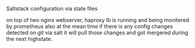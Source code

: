 Saltstack configuration via state files

on top of two nginx webserver, haproxy lb is running and being monitered by prometheus also at the mean time if there is any config changes detected on git via salt it will pull those changes and got mergered during the next highstate.
